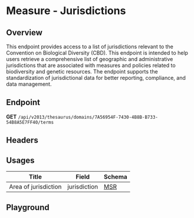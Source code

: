 <script setup>
import "@/style.css"
import SwaggerUI from "@/swagger/view/SwaggerUI.vue"
import swaggerJson from "@/swagger/json/thesaurus/measure/jurisdictions.json";

const swaggerSpecs = [
  { json:swaggerJson, protected: false },
]
</script>

# Measure - Jurisdictions

## Overview

This endpoint provides access to a list of jurisdictions relevant to the Convention on Biological Diversity (CBD). This endpoint is intended to help users retrieve a comprehensive list of geographic and administrative jurisdictions that are associated with measures and policies related to biodiversity and genetic resources. The endpoint supports the standardization of jurisdictional data for better reporting, compliance, and data management.


## Endpoint

**GET** `/api/v2013/thesaurus/domains/7A56954F-7430-4B8B-B733-54B8A5E7FF40/terms`

## Headers
<!--@include: @/../components/common/header/accept.md-->

## Usages

| Title            | Field   | Schema                    |
| ---------------- | ------ | ------------------------------ |
| Area of jurisdiction   | jurisdiction | <a href="/msr/schema">MSR</a>  |

## Playground

<SwaggerUI :swaggerSpecs="swaggerSpecs" />